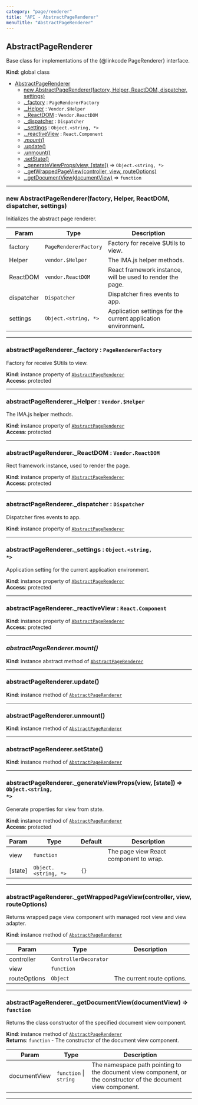 ```yaml
---
category: "page/renderer"
title: "API - AbstractPageRenderer"
menuTitle: "AbstractPageRenderer"
---
```


## AbstractPageRenderer&nbsp;<a name="AbstractPageRenderer" href="https://github.com/seznam/ima/blob/v18.0.0-rc.1/packages/core/src/page/renderer/AbstractPageRenderer.js#L10" target="_blank"><span class="icon"><i class="fas fa-external-link-alt fa-xs"></i></span></a>
Base class for implementations of the {@linkcode PageRenderer} interface.

**Kind**: global class  

* [AbstractPageRenderer](#AbstractPageRenderer)
    * [new AbstractPageRenderer(factory, Helper, ReactDOM, dispatcher, settings)](#new_AbstractPageRenderer_new)
    * [._factory](#AbstractPageRenderer+_factory) : <code>PageRendererFactory</code>
    * [._Helper](#AbstractPageRenderer+_Helper) : <code>Vendor.$Helper</code>
    * [._ReactDOM](#AbstractPageRenderer+_ReactDOM) : <code>Vendor.ReactDOM</code>
    * [._dispatcher](#AbstractPageRenderer+_dispatcher) : <code>Dispatcher</code>
    * [._settings](#AbstractPageRenderer+_settings) : <code>Object.&lt;string, \*&gt;</code>
    * [._reactiveView](#AbstractPageRenderer+_reactiveView) : <code>React.Component</code>
    * *[.mount()](#AbstractPageRenderer+mount)*
    * [.update()](#AbstractPageRenderer+update)
    * [.unmount()](#AbstractPageRenderer+unmount)
    * [.setState()](#AbstractPageRenderer+setState)
    * [._generateViewProps(view, [state])](#AbstractPageRenderer+_generateViewProps) ⇒ <code>Object.&lt;string, \*&gt;</code>
    * [._getWrappedPageView(controller, view, routeOptions)](#AbstractPageRenderer+_getWrappedPageView)
    * [._getDocumentView(documentView)](#AbstractPageRenderer+_getDocumentView) ⇒ <code>function</code>


* * *

### new AbstractPageRenderer(factory, Helper, ReactDOM, dispatcher, settings)&nbsp;<a name="new_AbstractPageRenderer_new"></a>
Initializes the abstract page renderer.


| Param | Type | Description |
| --- | --- | --- |
| factory | <code>PageRendererFactory</code> | Factory for receive $Utils to view. |
| Helper | <code>vendor.$Helper</code> | The IMA.js helper methods. |
| ReactDOM | <code>vendor.ReactDOM</code> | React framework instance, will be used        to render the page. |
| dispatcher | <code>Dispatcher</code> | Dispatcher fires events to app. |
| settings | <code>Object.&lt;string, \*&gt;</code> | Application settings for the current        application environment. |


* * *

### abstractPageRenderer.\_factory : <code>PageRendererFactory</code>&nbsp;<a name="AbstractPageRenderer+_factory" href="https://github.com/seznam/ima/blob/v18.0.0-rc.1/packages/core/src/page/renderer/AbstractPageRenderer.js#L31" target="_blank"><span class="icon"><i class="fas fa-external-link-alt fa-xs"></i></span></a>
Factory for receive $Utils to view.

**Kind**: instance property of [<code>AbstractPageRenderer</code>](#AbstractPageRenderer)  
**Access**: protected  

* * *

### abstractPageRenderer.\_Helper : <code>Vendor.$Helper</code>&nbsp;<a name="AbstractPageRenderer+_Helper" href="https://github.com/seznam/ima/blob/v18.0.0-rc.1/packages/core/src/page/renderer/AbstractPageRenderer.js#L39" target="_blank"><span class="icon"><i class="fas fa-external-link-alt fa-xs"></i></span></a>
The IMA.js helper methods.

**Kind**: instance property of [<code>AbstractPageRenderer</code>](#AbstractPageRenderer)  
**Access**: protected  

* * *

### abstractPageRenderer.\_ReactDOM : <code>Vendor.ReactDOM</code>&nbsp;<a name="AbstractPageRenderer+_ReactDOM" href="https://github.com/seznam/ima/blob/v18.0.0-rc.1/packages/core/src/page/renderer/AbstractPageRenderer.js#L47" target="_blank"><span class="icon"><i class="fas fa-external-link-alt fa-xs"></i></span></a>
Rect framework instance, used to render the page.

**Kind**: instance property of [<code>AbstractPageRenderer</code>](#AbstractPageRenderer)  
**Access**: protected  

* * *

### abstractPageRenderer.\_dispatcher : <code>Dispatcher</code>&nbsp;<a name="AbstractPageRenderer+_dispatcher" href="https://github.com/seznam/ima/blob/v18.0.0-rc.1/packages/core/src/page/renderer/AbstractPageRenderer.js#L54" target="_blank"><span class="icon"><i class="fas fa-external-link-alt fa-xs"></i></span></a>
Dispatcher fires events to app.

**Kind**: instance property of [<code>AbstractPageRenderer</code>](#AbstractPageRenderer)  

* * *

### abstractPageRenderer.\_settings : <code>Object.&lt;string, \*&gt;</code>&nbsp;<a name="AbstractPageRenderer+_settings" href="https://github.com/seznam/ima/blob/v18.0.0-rc.1/packages/core/src/page/renderer/AbstractPageRenderer.js#L62" target="_blank"><span class="icon"><i class="fas fa-external-link-alt fa-xs"></i></span></a>
Application setting for the current application environment.

**Kind**: instance property of [<code>AbstractPageRenderer</code>](#AbstractPageRenderer)  
**Access**: protected  

* * *

### abstractPageRenderer.\_reactiveView : <code>React.Component</code>&nbsp;<a name="AbstractPageRenderer+_reactiveView" href="https://github.com/seznam/ima/blob/v18.0.0-rc.1/packages/core/src/page/renderer/AbstractPageRenderer.js#L68" target="_blank"><span class="icon"><i class="fas fa-external-link-alt fa-xs"></i></span></a>
**Kind**: instance property of [<code>AbstractPageRenderer</code>](#AbstractPageRenderer)  
**Access**: protected  

* * *

### *abstractPageRenderer.mount()*&nbsp;<a name="AbstractPageRenderer+mount" href="https://github.com/seznam/ima/blob/v18.0.0-rc.1/packages/core/src/page/renderer/AbstractPageRenderer.js#L75" target="_blank"><span class="icon"><i class="fas fa-external-link-alt fa-xs"></i></span></a>
**Kind**: instance abstract method of [<code>AbstractPageRenderer</code>](#AbstractPageRenderer)  

* * *

### abstractPageRenderer.update()&nbsp;<a name="AbstractPageRenderer+update" href="https://github.com/seznam/ima/blob/v18.0.0-rc.1/packages/core/src/page/renderer/AbstractPageRenderer.js#L84" target="_blank"><span class="icon"><i class="fas fa-external-link-alt fa-xs"></i></span></a>
**Kind**: instance method of [<code>AbstractPageRenderer</code>](#AbstractPageRenderer)  

* * *

### abstractPageRenderer.unmount()&nbsp;<a name="AbstractPageRenderer+unmount" href="https://github.com/seznam/ima/blob/v18.0.0-rc.1/packages/core/src/page/renderer/AbstractPageRenderer.js#L93" target="_blank"><span class="icon"><i class="fas fa-external-link-alt fa-xs"></i></span></a>
**Kind**: instance method of [<code>AbstractPageRenderer</code>](#AbstractPageRenderer)  

* * *

### abstractPageRenderer.setState()&nbsp;<a name="AbstractPageRenderer+setState" href="https://github.com/seznam/ima/blob/v18.0.0-rc.1/packages/core/src/page/renderer/AbstractPageRenderer.js#L102" target="_blank"><span class="icon"><i class="fas fa-external-link-alt fa-xs"></i></span></a>
**Kind**: instance method of [<code>AbstractPageRenderer</code>](#AbstractPageRenderer)  

* * *

### abstractPageRenderer.\_generateViewProps(view, [state]) ⇒ <code>Object.&lt;string, \*&gt;</code>&nbsp;<a name="AbstractPageRenderer+_generateViewProps" href="https://github.com/seznam/ima/blob/v18.0.0-rc.1/packages/core/src/page/renderer/AbstractPageRenderer.js#L123" target="_blank"><span class="icon"><i class="fas fa-external-link-alt fa-xs"></i></span></a>
Generate properties for view from state.

**Kind**: instance method of [<code>AbstractPageRenderer</code>](#AbstractPageRenderer)  
**Access**: protected  

| Param | Type | Default | Description |
| --- | --- | --- | --- |
| view | <code>function</code> |  | The page        view React component to wrap. |
| [state] | <code>Object.&lt;string, \*&gt;</code> | <code>{}</code> |  |


* * *

### abstractPageRenderer.\_getWrappedPageView(controller, view, routeOptions)&nbsp;<a name="AbstractPageRenderer+_getWrappedPageView" href="https://github.com/seznam/ima/blob/v18.0.0-rc.1/packages/core/src/page/renderer/AbstractPageRenderer.js#L160" target="_blank"><span class="icon"><i class="fas fa-external-link-alt fa-xs"></i></span></a>
Returns wrapped page view component with managed root view and view adapter.

**Kind**: instance method of [<code>AbstractPageRenderer</code>](#AbstractPageRenderer)  

| Param | Type | Description |
| --- | --- | --- |
| controller | <code>ControllerDecorator</code> |  |
| view | <code>function</code> |  |
| routeOptions | <code>Object</code> | The current route options. |


* * *

### abstractPageRenderer.\_getDocumentView(documentView) ⇒ <code>function</code>&nbsp;<a name="AbstractPageRenderer+_getDocumentView" href="https://github.com/seznam/ima/blob/v18.0.0-rc.1/packages/core/src/page/renderer/AbstractPageRenderer.js#L188" target="_blank"><span class="icon"><i class="fas fa-external-link-alt fa-xs"></i></span></a>
Returns the class constructor of the specified document view component.

**Kind**: instance method of [<code>AbstractPageRenderer</code>](#AbstractPageRenderer)  
**Returns**: <code>function</code> - The constructor of the document
        view component.  

| Param | Type | Description |
| --- | --- | --- |
| documentView | <code>function</code> \| <code>string</code> | The        namespace path pointing to the document view component, or the        constructor of the document view component. |


* * *

